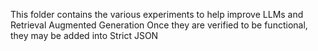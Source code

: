 This folder contains the various experiments to help improve LLMs and Retrieval Augmented Generation
Once they are verified to be functional, they may be added into Strict JSON
